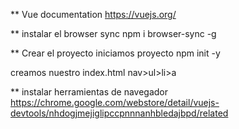 ** Vue documentation
https://vuejs.org/

** instalar el browser sync
npm i browser-sync -g

** Crear el proyecto
iniciamos proyecto npm init -y

creamos nuestro index.html
nav>ul>li>a


** instalar herramientas de navegador
https://chrome.google.com/webstore/detail/vuejs-devtools/nhdogjmejiglipccpnnnanhbledajbpd/related
